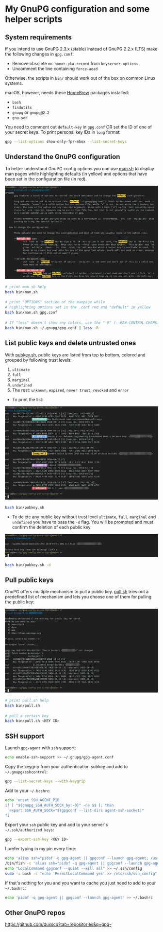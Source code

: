 # My GnuPG configuration and some helper scripts

## System requirements

If you intend to use GnuPG 2.3.x (stable) instead of GnuPG 2.2.x (LTS) make the following changes in `gpg.conf`:

- Remove obsolete `no-honor-pka-record` from `keyserver-options`
- Uncomment the line containing `force-aead`

Otherwise, the scripts in `bin/` should work out of the box on common Linux systems.

macOS, however, needs these [HomeBrew](https://brew.sh) packages installed:

- `bash`
- `findutils`
- `gnupg` or `gnupg@2.2`
- `gnu-sed`

You need to comment out `default-key` in `gpg.conf` OR set the ID of one of your secret keys. To print personal key IDs in `long` format:

```bash
gpg --list-options show-only-fpr-mbox --list-secret-keys
```

## Understand the GnuPG configuration

To better understand GnuPG config options you can use [man.sh](bin/man.sh) to display man pages while highlighting defaults (in yellow) and options that have been set in the configuration file (in red).

![man.sh](assets/man.png)

```bash
# print man.sh help
bash bin/man.sh

# print "OPTIONS" section of the manpage while
# highlighting options set in the .conf red and "default" in yellow
bash bin/man.sh gpg.conf

# If "less" doesn't show any colors, use the "-R" (--RAW-CONTROL-CHARS) flag
bash bin/man.sh ~/.gnupg/gpg.conf | less -R
```

## List public keys and delete untrusted ones

With [pubkey.sh](bin/pubkey.sh), public keys are listed from top to bottom, colored and grouped by following trust levels:

1. `ultimate`
2. `full`
3. `marginal`
4. `undefined`
5. The rest: `unknown`, `expired`, `never trust`, `revoked` and `error`

- To print the list:

![man.sh](assets/list.png)

```bash
bash bin/pubkey.sh
```

- To delete any public key without trust level `ultimate`, `full`, `marginal` and `undefined` you have to pass the `-d` flag. You will be prompted and must confirm the deletion of each public key.

![man.sh](assets/delete.png)

```bash
bash bin/pubkey.sh -d
```

## Pull public keys

GnuPG offers multiple mechanism to pull a public key. [pull.sh](bin/pull.sh) tries out a predefined list of mechanism and lets you choose one of them for pulling the public key:

![man.sh](assets/pull.png)

```bash
# print pull.sh help
bash bin/pull.sh

# pull a certain key
bash bin/pull.sh <KEY ID>
```

## SSH support

Launch `gpg-agent` with `ssh` support:

```bash
echo enable-ssh-support >> ~/.gnupg/gpg-agent.conf
```

Copy the keygrip from your authentication subkey and add to `~/.gnupg/sshcontrol`:

```bash
gpg --list-secret-keys --with-keygrip
```

Add to your `~/.bashrc`:

```bash
echo 'unset SSH_AGENT_PID
if [ "${gnupg_SSH_AUTH_SOCK_by:-0}" -ne $$ ]; then
  export SSH_AUTH_SOCK="$(gpgconf --list-dirs agent-ssh-socket)"
fi
```

Export your `ssh` public key and add to your server's `~/.ssh/authorized_keys`:

```bash
gpg --export-ssh-key <KEY ID>
```

I prefer typing in my pin every time:

```bash
echo 'alias ssh="pidof -q gpg-agent || gpgconf --launch gpg-agent; /usr/bin/ssh"' >> ~/.bashrc
/bin/fish -c 'alias ssh="pidof -q gpg-agent || gpgconf --launch gpg-agent; /usr/bin/ssh"; funcsave ssh'
echo "LocalCommand gpgconf --quiet --kill all" >> ~/.ssh/config
sudo -i bash -c "echo 'PermitLocalCommand yes' >> /etc/ssh/ssh_config"
```

If that's nothing for you and you want to cache you just need to add to your `~/.bashrc`:

```bash
echo 'pidof -q gpg-agent || gpgconf --launch gpg-agent' >> ~/.bashrc
```
## Other GnuPG repos

https://github.com/duxsco?tab=repositories&q=gpg-
